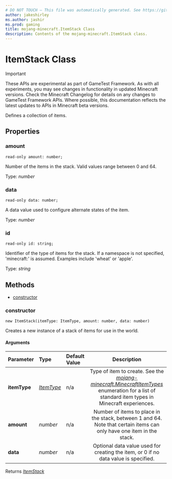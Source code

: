 ```yaml
---
# DO NOT TOUCH — This file was automatically generated. See https://github.com/Mojang/MinecraftScriptingApiDocsGenerator to modify descriptions, examples, etc.
author: jakeshirley
ms.author: jashir
ms.prod: gaming
title: mojang-minecraft.ItemStack Class
description: Contents of the mojang-minecraft.ItemStack class.
---
```

# ItemStack Class
>[!IMPORTANT]
>These APIs are experimental as part of GameTest Framework. As with all experiments, you may see changes in functionality in updated Minecraft versions. Check the Minecraft Changelog for details on any changes to GameTest Framework APIs. Where possible, this documentation reflects the latest updates to APIs in Minecraft beta versions.


Defines a collection of items.

## Properties
### **amount**
`read-only amount: number;`

Number of the items in the stack. Valid values range between 0 and 64.

Type: *number*


### **data**
`read-only data: number;`

A data value used to configure alternate states of the item.

Type: *number*


### **id**
`read-only id: string;`

Identifier of the type of items for the stack. If a namespace is not specified, 'minecraft:' is assumed. Examples include 'wheat' or 'apple'.

Type: *string*



## Methods
- [constructor](#constructor)
  
### **constructor**
`
new ItemStack(itemType: ItemType, amount: number, data: number)
`

Creates a new instance of a stack of items for use in the world.
#### Arguments
| Parameter | Type | Default Value | Description |
| :--- | :--- | :--- | :---: |
| **itemType** | [*ItemType*](ItemType.md) | n/a | Type of item to create. See the [*mojang-minecraft.MinecraftItemTypes*](../mojang-minecraft/MinecraftItemTypes.md) enumeration for a list of standard item types in Minecraft experiences. |
| **amount** | *number* | n/a | Number of items to place in the stack, between 1 and 64. Note that certain items can only have one item in the stack. |
| **data** | *number* | n/a | Optional data value used for creating the item, or 0 if no data value is specified. |

Returns [*ItemStack*](ItemStack.md)



